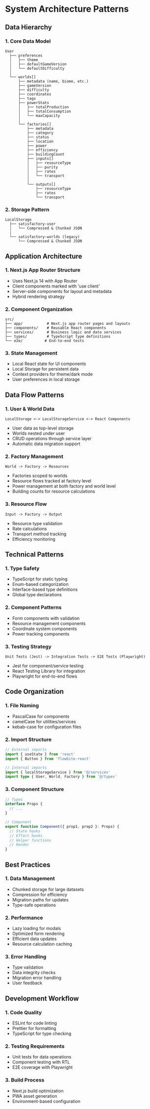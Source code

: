 # System Architecture Patterns

## Data Hierarchy

### 1. Core Data Model
```
User
  ├── preferences
  │   ├── theme
  │   ├── defaultGameVersion
  │   └── defaultDifficulty
  │
  └── worlds[]
      ├── metadata (name, biome, etc.)
      ├── gameVersion
      ├── difficulty
      ├── coordinates
      ├── tags
      ├── powerStats
      │   ├── totalProduction
      │   ├── totalConsumption
      │   └── maxCapacity
      │
      └── factories[]
          ├── metadata
          ├── category
          ├── status
          ├── location
          ├── power
          ├── efficiency
          ├── buildingCount
          ├── inputs[]
          │   ├── resourceType
          │   ├── purity
          │   ├── rates
          │   └── transport
          │
          └── outputs[]
              ├── resourceType
              ├── rates
              └── transport
```

### 2. Storage Pattern
```
LocalStorage
  ├── satisfactory-user
  │   └── Compressed & Chunked JSON
  │
  └── satisfactory-worlds (legacy)
      └── Compressed & Chunked JSON
```

## Application Architecture

### 1. Next.js App Router Structure
- Uses Next.js 14 with App Router
- Client components marked with 'use client'
- Server-side components for layout and metadata
- Hybrid rendering strategy

### 2. Component Organization
```
src/
├── app/           # Next.js app router pages and layouts
├── components/    # Reusable React components
├── services/      # Business logic and data services
├── types/         # TypeScript type definitions
└── e2e/          # End-to-end tests
```

### 3. State Management
- Local React state for UI components
- Local Storage for persistent data
- Context providers for theme/dark mode
- User preferences in local storage

## Data Flow Patterns

### 1. User & World Data
```
LocalStorage <-> LocalStorageService <-> React Components
```
- User data as top-level storage
- Worlds nested under user
- CRUD operations through service layer
- Automatic data migration support

### 2. Factory Management
```
World -> Factory -> Resources
```
- Factories scoped to worlds
- Resource flows tracked at factory level
- Power management at both factory and world level
- Building counts for resource calculations

### 3. Resource Flow
```
Input -> Factory -> Output
```
- Resource type validation
- Rate calculations
- Transport method tracking
- Efficiency monitoring

## Technical Patterns

### 1. Type Safety
- TypeScript for static typing
- Enum-based categorization
- Interface-based type definitions
- Global type declarations

### 2. Component Patterns
- Form components with validation
- Resource management components
- Coordinate system components
- Power tracking components

### 3. Testing Strategy
```
Unit Tests (Jest) -> Integration Tests -> E2E Tests (Playwright)
```
- Jest for component/service testing
- React Testing Library for integration
- Playwright for end-to-end flows

## Code Organization

### 1. File Naming
- PascalCase for components
- camelCase for utilities/services
- kebab-case for configuration files

### 2. Import Structure
```typescript
// External imports
import { useState } from 'react'
import { Button } from 'flowbite-react'

// Internal imports
import { localStorageService } from '@/services'
import type { User, World, Factory } from '@/types'
```

### 3. Component Structure
```typescript
// Types
interface Props {
  // ...
}

// Component
export function Component({ prop1, prop2 }: Props) {
  // State hooks
  // Effect hooks
  // Helper functions
  // Render
}
```

## Best Practices

### 1. Data Management
- Chunked storage for large datasets
- Compression for efficiency
- Migration paths for updates
- Type-safe operations

### 2. Performance
- Lazy loading for modals
- Optimized form rendering
- Efficient data updates
- Resource calculation caching

### 3. Error Handling
- Type validation
- Data integrity checks
- Migration error handling
- User feedback

## Development Workflow

### 1. Code Quality
- ESLint for code linting
- Prettier for formatting
- TypeScript for type checking

### 2. Testing Requirements
- Unit tests for data operations
- Component testing with RTL
- E2E coverage with Playwright

### 3. Build Process
- Next.js build optimization
- PWA asset generation
- Environment-based configuration
